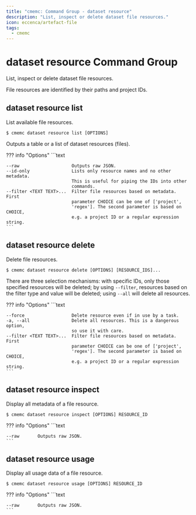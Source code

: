 ```yaml
---
title: "cmemc: Command Group - dataset resource"
description: "List, inspect or delete dataset file resources."
icon: eccenca/artefact-file
tags:
  - cmemc
---
```

# dataset resource Command Group
<!-- This file was generated - DO NOT CHANGE IT MANUALLY -->

List, inspect or delete dataset file resources.

File resources are identified by their paths and project IDs.


## dataset resource list

List available file resources.

```shell-session title="Usage"
$ cmemc dataset resource list [OPTIONS]
```




Outputs a table or a list of dataset resources (files).



??? info "Options"
    ```text

    --raw                    Outputs raw JSON.
    --id-only                Lists only resource names and no other metadata.
                             This is useful for piping the IDs into other
                             commands.
    --filter <TEXT TEXT>...  Filter file resources based on metadata. First
                             parameter CHOICE can be one of ['project',
                             'regex']. The second parameter is based on CHOICE,
                             e.g. a project ID or a regular expression string.
    ```

## dataset resource delete

Delete file resources.

```shell-session title="Usage"
$ cmemc dataset resource delete [OPTIONS] [RESOURCE_IDS]...
```




There are three selection mechanisms: with specific IDs, only those specified resources will be deleted; by using `--filter`, resources based on the filter type and value will be deleted; using `--all` will delete all resources.



??? info "Options"
    ```text

    --force                  Delete resource even if in use by a task.
    -a, --all                Delete all resources. This is a dangerous option,
                             so use it with care.
    --filter <TEXT TEXT>...  Filter file resources based on metadata. First
                             parameter CHOICE can be one of ['project',
                             'regex']. The second parameter is based on CHOICE,
                             e.g. a project ID or a regular expression string.
    ```

## dataset resource inspect

Display all metadata of a file resource.

```shell-session title="Usage"
$ cmemc dataset resource inspect [OPTIONS] RESOURCE_ID
```





??? info "Options"
    ```text

    --raw       Outputs raw JSON.
    ```

## dataset resource usage

Display all usage data of a file resource.

```shell-session title="Usage"
$ cmemc dataset resource usage [OPTIONS] RESOURCE_ID
```





??? info "Options"
    ```text

    --raw       Outputs raw JSON.
    ```

